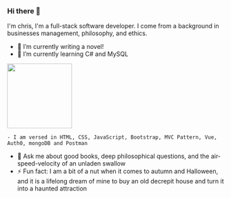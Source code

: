 ### Hi there 👋

<!--
**chris-hildebrandt/chris-hildebrandt** is a ✨ _special_ ✨ repository because its `README.md` (this file) appears on your GitHub profile. -->

I'm chris, I'm a full-stack software developer. I come from a background in businesses management, philosophy, and ethics.

- 🔭 I’m currently writing a novel!
- 🌱 I’m currently learning C# and MySQL
<img src="https://user-images.githubusercontent.com/107886286/189499389-2d50e013-67a7-44fe-a931-657083a579ff.gif" height="150" width="auto"/>

    - I am versed in HTML, CSS, JavaScript, Bootstrap, MVC Pattern, Vue, Auth0, mongoDB and Postman
- 💬 Ask me about good books, deep philosophical questions, and the air-speed-velocity of an unladen swallow<!--and your mom!-->
- ⚡ Fun fact: I am a bit of a nut when it comes to autumn and Halloween, and it is a lifelong dream of mine to buy an old decrepit house and turn it into a haunted attraction

